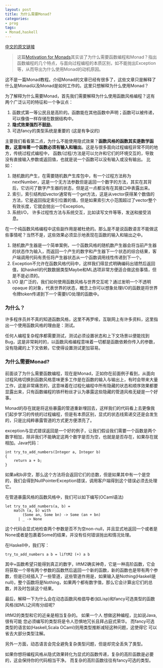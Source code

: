 ```yaml
---
layout: post
title: 为什么需要Monad?
categories:
- prog
tags:
- Monad,haskell
---
```


[中文的原文链接](http://www.jdon.com/46884)

> 这篇[Motivation for Monads](http://cs.coloradocollege.edu/~bylvisaker/MonadMotivation/)其实谈了为什么需要函数编程和Monad？指出函数编程的几个特点，与面向过程编程的本质区别，如不能抛出Exception等，从而导出为什么使用Monad的动机原因。

这不是一篇Monad教程。介绍Monad的文章已经有很多了，这些文章只是解释了什么是Monad以及Monad是如何工作的。这里只想解释为什么使用Monad？

为了解释为什么需要Monad，首先我们需要解释为什么使用函数风格编程？这有两个广泛认可的特征和一个争议点：

1. 函数式第一等公民且是高阶的。函数能在其他函数中声明；函数可以被传递，可以像值一样存储在数据结构中。
2. __隐式效果强烈不鼓励__。
3. 可选fancy的类型系统是重要的 (这是有争议的)

主要我们看看第二点，为什么不能使用隐式效果？**函数风格的函数其实是数学函数，这意味著一个函数必须有输入和输出**。这是与很多面向过程编程非常不同的地方，传统过程式编程中， 函数/过程/方法是可以允许和它们的环境交互的，导致没有直接输入参数或返回值，也就是说一个函数可以没有输入或没有输出。 比如：

1. 随机数的产生，在需要随机数产生库包中，有一个过程方法称为nextNumber，这是一个无方法参数但是返回一个数字的方法，其实在其背后，它访问了数字产生器的状态，但是这一点都没有在其接口中表露出来。
2. 索引，索引结构如vector通常有一个get方法，这是从vector获得某个数值的方法，它是返回指定索引位置的值，但是如果索引大小范围超过了vector整个有效长度，它就会抛出一个Exception。
3. 系统I/O， 许多过程性方法与系统交互，比如读写文件等等，发送和接受消息。

在一个纯函数风格编程中这些副作用是被杜绝的。那么是不是说函数语言不能做这些事情呢？当然不是，这些效果必须显示地表现在函数的输入和输出之中。

1. 随机数产生器是一个简单案例，一个函数风格的随机数产生器会将当前产生器的状态作为输入，而返回一个产生的数字和产生器下一个状态的综合结果，客户端调用代码有责任将产生器状态从一个函数调用线性传递到下一个。
2. Exception不允许在函数风格代码中，这样我们得显式明确编码出错然后返回值，如haskell的代数数据类型Maybe和ML选项非常方便适合做这些事情，但是不是必须的。
3. I/O 是广泛的，我们如何使用函数风格与世界交互呢？通过发明一个不透明opaque 的对象，代表世界的状态，概念上你可以想象处理I/O的函数是将世界令牌token传递到下一个需要I/O处理的函数中。

### 为什么？

许多程序员并不真的知道函数风格，这里不再罗嗦，互联网上有许多资料，这里指出一个使用函数风格的理由是：测试。

任何人编程复杂程序都需要测试，测试必须设置状态和上下文场景以便能找到Bug，这是非常耗时的，以函数风格编程意味着一切都是函数依赖你传入的参数，没有隐藏的上下文依赖，它使得设置测试更加容易。

### 为什么需要Monad?

前面谈了为什么需要函数编程，现在是Monad，正如你在前面例子看到，从面向过程风格切换到函数风格意味更多工作是在函数的输入与输出上，有时会带来大量工作，这是非常痛苦的，这意味着在过程化编程中所有隐藏的状态和顺序效果都要显露出来，只有函数编程的铁杆粉丝才认为暴露这些隐藏的管道风格无疑是一个好事。

Monad的存在就是将这些暴露的管道重新埋回去，这样我们的代码看上去更像我们起步学习的传统的过程编程，但是有本质区别，显式的状态线索递交还是会发生的，只是比纯粹暴露管道的方式更方便漂亮了。

exception与显式错误返回是一个好的例子，让我们假设我们需要一个函数是两个数字相加，除非我们不能确定这两个数字是否为空，也就是是否存在，如果存在就相加。Java代码：

```
int try_to_add_numbers(Integer a, Integer b)
{
    return a + b;
}
```

如果a和b非空，那么这个方法将会返回它们的总数，但是如果其中有一个是空的，我们会得到NullPointerException错误，调用客户端得到这个错误必须去处理它。

在管道暴露风格的函数风格中，我们可以如下编写(OCaml语法)

```
let try_to_add_numbers(a, b) =
    match (a, b) with
        (Some an, Some bn) -> Some (an + bn)
      | _ -> None
```

这个代码会显式地检查两个参数是否不为空non-null，并且显式地返回一个或者是None或者是包裹着Some的结果，并没有任何错误抛出和情况处理。

在Haskell中，我们写：

```
try_to_add_numbers a b = liftM2 (+) a b
```

其中+函数希望只能得到真正的数字，liftM2确实神奇，它是一种高阶函数，它会将获取一个带有两个参数的函数然后返回一个新的函数，新的函数也是带有两个参数，但是已经插入了一些管道，这些管道作用是，如果输入是Nothing(Haskell是null)，整个函数将是Nothing，如果两个都有数字值，那么它会计算出它们的总数，并及时包装这个结果。

最后，解释一下为什么会在动态函数风格倡导者(如Lisp)和fancy可选类型的函数风格(如ML)之间有分歧呢?

liftM2的类型和它的近亲是相当复杂的。 如果一个人 想做这种编程，比如说Java,很有可能 您必须编写的类型将是令人恐惧地冗长且拜占庭式荣华。 而fancy可选类型的语言如(Haskell,Scala OCaml)则用类型推断减轻这种问题，这使得它 可以省去大部分类型注解。

另外一方面，动态语言会完全避免复杂类型问题，但是却完全丢失了类型。

如果你想将编程风格从隐式效果转化为显式的函数传递，复杂的高阶函数是必要的，这会保持你的代码相当干净。 而复杂的高阶函数往往有fancy可选的类型。
